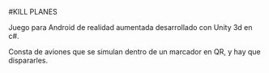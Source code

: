#KILL PLANES

Juego para Android de realidad aumentada desarrollado con Unity 3d en c#.

Consta de aviones que se simulan dentro de un marcador en QR, y hay que dispararles.


